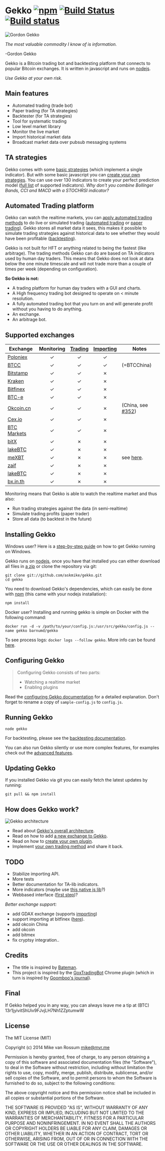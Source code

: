 # Gekko [![npm](https://img.shields.io/npm/dm/gekko.svg)]() [![Build Status](https://travis-ci.org/askmike/gekko.png)](https://travis-ci.org/askmike/gekko) [![Build status](https://ci.appveyor.com/api/projects/status/github/askmike/gekko?branch=stable&svg=true)](https://ci.appveyor.com/project/askmike/gekko)

![Gordon Gekko](http://mikevanrossum.nl/static/gekko.jpg)

*The most valuable commodity I know of is information.*

-Gordon Gekko

Gekko is a Bitcoin trading bot and backtesting platform that connects to popular Bitcoin exchanges. It is written in javascript and runs on [nodejs](http://nodejs.org).

*Use Gekko at your own risk.*

## Main features

* Automated trading (trade bot)
* Paper trading (for TA strategies)
* Backtester (for TA strategies)
* Tool for systematic trading
* Low level market library
 * Monitor the live market
 * Import historical market data
 * Broadcast market data over pubsub messaging systems

## TA strategies

Gekko comes with some [basic strategies](https://github.com/askmike/gekko/blob/stable/docs/Trading_methods.md) (which implement a single indicator). But with some basic javascript you can [create your own strategies](https://github.com/askmike/gekko/blob/stable/docs/trading_bot/creating_a_trading_method.md). You can use over 130 indicators to create your perfect prediction model ([full list](https://github.com/askmike/gekko/blob/stable/docs/trading_bot/talib_indicators.md) of supported indicators). *Why don't you combine Bollinger Bands, CCI and MACD with a STOCHRSI indicator?*

## Automated Trading platform

Gekko can watch the realtime markets, you can [apply automated trading methods](https://github.com/askmike/gekko/blob/stable/docs/trading_bot/creating_a_trading_method.md) to do live or simulated trading ([automated trading](https://github.com/askmike/gekko/blob/stable/docs/Plugins.md#trader) or [paper trading](https://github.com/askmike/gekko/blob/stable/docs/Plugins.md#profit-simulator-paper-trader)). Gekko stores all market data it sees, this makes it possible to simulate trading strategies against historical data to see whether they would have been profitable ([backtesting](https://github.com/askmike/gekko/blob/stable/docs/Backtesting.md)).

Gekko is not built for HFT or anything related to being the fastest (like arbitrage). The trading methods Gekko can do are based on TA indicators used by human day traders. This means that Gekko does not look at data below the one minute timescale and will not trade more than a couple of times per week (depending on configuration).

**So Gekko is not:**

- A trading platform for human day traders with a GUI and charts.
- A High frequency trading bot designed to operate on < minute resolution.
- A fully automated trading bot that you turn on and will generate profit without you having to do anything.
- An exchange.
- An arbitrage bot.

## Supported exchanges

| Exchange        | Monitoring | [Trading](https://github.com/askmike/gekko/blob/stable/docs/Plugins.md#trader) | [Importing](https://github.com/askmike/gekko/blob/stable/docs/Importing.md) | Notes |
| --------------- |:----------:|:-------:|:---------:|-------|
| [Poloniex](https://poloniex.com/)      | ✓ | ✓ | ✓ | |
| [BTCC](https://btcc.com/)      | ✓ | ✓ | ✓ | (=BTCChina) |
| [Bitstamp](https://bitstamp.com/)      | ✓ | ✓ | ✗ | |
| [Kraken](https://kraken.com/)      | ✓ | ✓ | ✗ | |
| [Bitfinex](https://bitfinex.com/)      | ✓ | ✓ | ✗ | |
| [BTC-e](https://btc-e.com/)      | ✓ | ✓ | ✗ | |
| [Okcoin.cn](https://www.okcoin.cn/)      | ✓ | ✓ | ✗ | (China, see [#352](https://github.com/askmike/gekko/pull/352)) |
| [Cex.io](https://cex.io/)      | ✓ | ✓ | ✗ | |
| [BTC Markets](https://btcmarkets.net)      | ✓ | ✓ | ✗ | |
| [bitX](https://www.bitx.co/)      | ✓ | ✗ | ✗ | |
| [lakeBTC](https://lakebtc.com/)      | ✓ | ✗ | ✗ | |
| [meXBT](https://mexbt.com/)      | ✓ | ✗ | ✗ | see [here](https://github.com/askmike/gekko/issues/288#issuecomment-223810974). |
| [zaif](https://zaif.jp/trade_btc_jpy)      | ✓ | ✗ | ✗ | |
| [lakeBTC](https://lakebtc.com/)      | ✓ | ✗ | ✗ | |
| [bx.in.th](https://bx.in.th/)      | ✓ | ✗ | ✗ | |

Monitoring means that Gekko is able to watch the realtime market and thus also:

- Run trading strategies against the data (in semi-realtime)
- Simulate trading profits (paper trader)
- Store all data (to backtest in the future)

## Installing Gekko

Windows user? Here is a [step-by-step guide](https://github.com/askmike/gekko/blob/stable/docs/installing_gekko_on_windows.md) on how to get Gekko running on Windows.

Gekko runs on [nodejs](http://nodejs.org/), once you have that installed you can either download all files in [a zip](https://github.com/askmike/gekko/archive/stable.zip) or clone the repository via git:

    git clone git://github.com/askmike/gekko.git
    cd gekko

You need to download Gekko's dependencies, which can easily be done with [npm](http://npmjs.org) (this came with your nodejs installation):

    npm install

Docker user? Installing and running gekko is simple on Docker with the following command:

    docker run -d -v /path/to/your/config.js:/usr/src/gekko/config.js --name gekko barnumd/gekko 

To see process logs: `docker logs --follow gekko`. More info can be found [here](https://hub.docker.com/r/barnumd/gekko/).

## Configuring Gekko

> Configuring Gekko consists of two parts: 
> 
> - Watching a realtime market
> - Enabling plugins

Read the [configuring Gekko documentation](https://github.com/askmike/gekko/tree/stable/docs/Configuring_gekko.md) for a detailed explanation. Don't forget to rename a copy of `sample-config.js` to `config.js`.

## Running Gekko

    node gekko

For backtesting, please see the [backtesting documentation](https://github.com/askmike/gekko/blob/stable/docs/Backtesting.md).

You can also run Gekko silently or use more complex features, for examples check out the [advanced features](https://github.com/askmike/gekko/tree/stable/docs/Advanced_features.md).

## Updating Gekko

If you installed Gekko via git you can easily fetch the latest updates by running:

    git pull && npm install

## How does Gekko work?

![Gekko architecture](https://wizb.it/gekko/static/architecture.jpg)

- Read about [Gekko's overall architecture](https://github.com/askmike/gekko/tree/stable/docs/internals/architecture.md).
- Read on how to add [a new exchange to Gekko](https://github.com/askmike/gekko/tree/stable/docs/internals/exchanges.md).
- Read on how to [create your own plugin](https://github.com/askmike/gekko/tree/stable/docs/internals/plugins.md).
- Implement [your own trading method](https://github.com/askmike/gekko/blob/stable/docs/internals/trading_methods.md) and share it back.

## TODO

* Stabilize importing API.
* More tests
* Better documentation for TA-lib indicators.
* More indicators (maybe use [this native js lib](https://github.com/anandanand84/technicalindicators)?)
* Webbased interface ([first step](https://github.com/askmike/gekko/issues/338#issuecomment-228368499))?

*Better exchange support:*

- add GDAX exchange (supports [importing](https://docs.gdax.com/#get-historic-rates))
- support importing at bitfinex ([here](http://docs.bitfinex.com/#trades)).
- add okcoin China
- add okcoin
- add bitmex
- fix cryptsy integration..

## Credits

* The title is inspired by [Bateman](https://github.com/fearofcode/bateman).
* This project is inspired by the [GoxTradingBot](https://github.com/virtimus/GoxTradingBot/) Chrome plugin (which in turn is inspired by [Goomboo's journal](https://bitcointalk.org/index.php?topic=60501.0)).

## Final

If Gekko helped you in any way, you can always leave me a tip at (BTC) 13r1jyivitShUiv9FJvjLH7Nh1ZZptumwW

## License

The MIT License (MIT)

Copyright (c) 2014 Mike van Rossum <mike@mvr.me>

Permission is hereby granted, free of charge, to any person obtaining a copy
of this software and associated documentation files (the "Software"), to deal
in the Software without restriction, including without limitation the rights
to use, copy, modify, merge, publish, distribute, sublicense, and/or sell
copies of the Software, and to permit persons to whom the Software is
furnished to do so, subject to the following conditions:

The above copyright notice and this permission notice shall be included in
all copies or substantial portions of the Software.

THE SOFTWARE IS PROVIDED "AS IS", WITHOUT WARRANTY OF ANY KIND, EXPRESS OR
IMPLIED, INCLUDING BUT NOT LIMITED TO THE WARRANTIES OF MERCHANTABILITY,
FITNESS FOR A PARTICULAR PURPOSE AND NONINFRINGEMENT. IN NO EVENT SHALL THE
AUTHORS OR COPYRIGHT HOLDERS BE LIABLE FOR ANY CLAIM, DAMAGES OR OTHER
LIABILITY, WHETHER IN AN ACTION OF CONTRACT, TORT OR OTHERWISE, ARISING FROM,
OUT OF OR IN CONNECTION WITH THE SOFTWARE OR THE USE OR OTHER DEALINGS IN
THE SOFTWARE.
